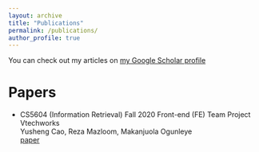 ```yaml
---
layout: archive
title: "Publications"
permalink: /publications/
author_profile: true
---
```


You can check out my articles on [my Google Scholar profile](https://scholar.google.com/citations?user=5HHDgpsAAAAJ&hl=th)

Papers
======
* CS5604 (Information Retrieval) Fall 2020 Front-end (FE) Team Project Vtechworks  
  Yusheng Cao, Reza Mazloom, Makanjuola Ogunleye  
  [paper](https://vtechworks.lib.vt.edu/bitstream/handle/10919/101526/CS5604F2020FEreport.pdf?sequence=14&isAllowed=y)